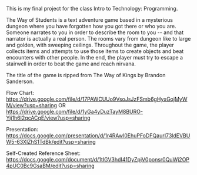 This is my final project for the class Intro to Technology: Programming.

The Way of Students is a text adventure game based in a mysterious dungeon where you have forgotten how you got there or who you are. Someone narrates to you in order to describe the room to you -- and that narrator is actually a real person. The rooms vary from dungeon like to large and golden, with sweeping ceilings. Throughout the game, the player collects items and attempts to use those items to create objects and beat encounters with other people. In the end, the player must try to escape a stairwell in order to beat the game and reach nirvana.

The title of the game is ripped from The Way of Kings by Brandon Sanderson.

Flow Chart: https://drive.google.com/file/d/17PAWCUUo9VsoJsJzFSmb6gHyxGojMyWM/view?usp=sharing OR https://drive.google.com/file/d/1yGa4yDuzTayM8BURO-Yij1h6I2qcACqE/view?usp=sharing

Presentation: https://docs.google.com/presentation/d/1r4RAwl0EhuPFoDFQaurI73ldEVBUW5-63XlZhS1TdBk/edit?usp=sharing

Self-Created Reference Sheet: https://docs.google.com/document/d/1tIGV3hdI41DyZpjV0ponsr0QuWj2OP4pUC0Bc9GsaBM/edit?usp=sharing
